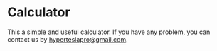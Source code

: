 # Calculator

This a simple and useful calculator.
If you have any problem, you can contact us by hyperteslapro@gmail.com.
